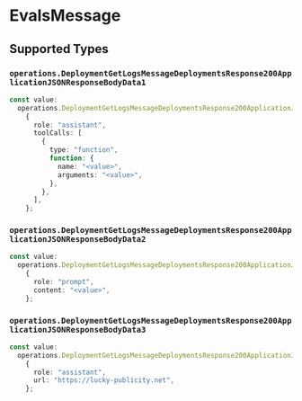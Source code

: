 # EvalsMessage


## Supported Types

### `operations.DeploymentGetLogsMessageDeploymentsResponse200ApplicationJSONResponseBodyData1`

```typescript
const value:
  operations.DeploymentGetLogsMessageDeploymentsResponse200ApplicationJSONResponseBodyData1 =
    {
      role: "assistant",
      toolCalls: [
        {
          type: "function",
          function: {
            name: "<value>",
            arguments: "<value>",
          },
        },
      ],
    };
```

### `operations.DeploymentGetLogsMessageDeploymentsResponse200ApplicationJSONResponseBodyData2`

```typescript
const value:
  operations.DeploymentGetLogsMessageDeploymentsResponse200ApplicationJSONResponseBodyData2 =
    {
      role: "prompt",
      content: "<value>",
    };
```

### `operations.DeploymentGetLogsMessageDeploymentsResponse200ApplicationJSONResponseBodyData3`

```typescript
const value:
  operations.DeploymentGetLogsMessageDeploymentsResponse200ApplicationJSONResponseBodyData3 =
    {
      role: "assistant",
      url: "https://lucky-publicity.net",
    };
```

